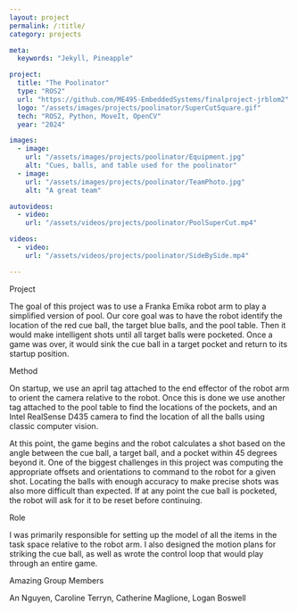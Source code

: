 ```yaml
---
layout: project
permalink: /:title/
category: projects

meta:
  keywords: "Jekyll, Pineapple"

project:
  title: "The Poolinator"
  type: "ROS2"
  url: "https://github.com/ME495-EmbeddedSystems/finalproject-jrblom2"
  logo: "/assets/images/projects/poolinator/SuperCutSquare.gif"
  tech: "ROS2, Python, MoveIt, OpenCV"
  year: "2024"

images:
  - image:
    url: "/assets/images/projects/poolinator/Equipment.jpg"
    alt: "Cues, balls, and table used for the poolinator"
  - image:
    url: "/assets/images/projects/poolinator/TeamPhoto.jpg"
    alt: "A great team"

autovideos:
  - video:
    url: "/assets/videos/projects/poolinator/PoolSuperCut.mp4"

videos:
  - video:
    url: "/assets/videos/projects/poolinator/SideBySide.mp4"

---
```

<span class="h2">Project</span>
<p> The goal of this project was to use a Franka Emika robot arm to play a simplified version of pool. Our core goal was to have the robot identify the location of the red cue ball, the target blue balls, and the pool table. Then it would make intelligent shots until all target balls were pocketed. Once a game was over, it would sink the cue ball in a target pocket and return to its startup position.
</p>
<span class="h2">Method</span>
<p> On startup, we use an april tag attached to the end effector of the robot arm to orient the camera relative to the robot. Once this is done we use another tag attached to the pool table to find the locations of the pockets, and an Intel RealSense D435 camera to find the location of all the balls using classic computer vision. </p>
<p>
At this point, the game begins and the robot calculates a shot based on the angle between the cue ball, a target ball, and a pocket within 45 degrees beyond it. One of the biggest challenges in this project was computing the appropriate offsets and orientations to command to the robot for a given shot. Locating the balls with enough accuracy to make precise shots was also more difficult than expected.  If at any point the cue ball is pocketed, the robot will ask for it to be reset before continuing.
</p>
<span class="h2">Role</span>
<p> I was primarily responsible for setting up the model of all the items in the task space relative to the robot arm. I also designed the motion plans for striking the cue ball, as well as wrote the control loop that would play through an entire game.
</p>
<span class="h2">Amazing Group Members</span>
<p> An Nguyen, Caroline Terryn, Catherine Maglione, Logan Boswell
</p>